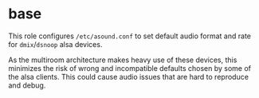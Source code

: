 # base

This role configures `/etc/asound.conf` to set default audio format and rate for `dmix`/`dsnoop` alsa devices. 

As the multiroom architecture makes heavy use of these devices, this minimizes the risk of wrong and incompatible defaults chosen by some of the alsa clients. This could cause audio issues that are hard to reproduce and debug.
